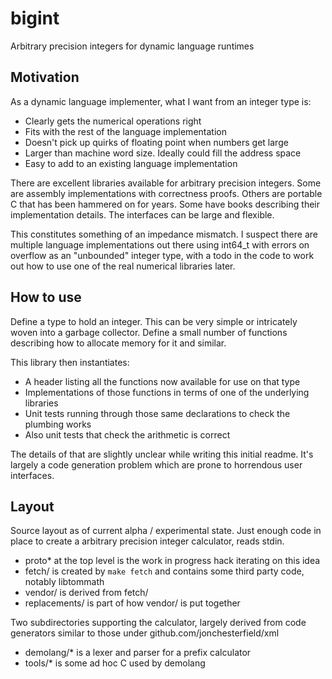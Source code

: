 # bigint
Arbitrary precision integers for dynamic language runtimes

## Motivation
As a dynamic language implementer, what I want from an integer type is:
- Clearly gets the numerical operations right
- Fits with the rest of the language implementation
- Doesn't pick up quirks of floating point when numbers get large
- Larger than machine word size. Ideally could fill the address space
- Easy to add to an existing language implementation

There are excellent libraries available for arbitrary precision integers. Some are assembly implementations with correctness proofs. Others are portable C that has been hammered on for years. Some have books describing their implementation details. The interfaces can be large and flexible.

This constitutes something of an impedance mismatch. I suspect there are multiple language implementations out there using int64_t with errors on overflow as an "unbounded" integer type, with a todo in the code to work out how to use one of the real numerical libraries later.


## How to use
Define a type to hold an integer. This can be very simple or intricately woven into a garbage collector. Define a small number of functions describing how to allocate memory for it and similar.

This library then instantiates:
- A header listing all the functions now available for use on that type
- Implementations of those functions in terms of one of the underlying libraries
- Unit tests running through those same declarations to check the plumbing works
- Also unit tests that check the arithmetic is correct

The details of that are slightly unclear while writing this initial readme. It's largely a code generation problem which are prone to horrendous user interfaces.

## Layout
Source layout as of current alpha / experimental state.
Just enough code in place to create a arbitrary precision integer calculator, reads stdin.

- proto* at the top level is the work in progress hack iterating on this idea
- fetch/ is created by `make fetch` and contains some third party code, notably libtommath
- vendor/ is derived from fetch/
- replacements/ is part of how vendor/ is put together

Two subdirectories supporting the calculator, largely derived from code generators similar to those under github.com/jonchesterfield/xml
- demolang/* is a lexer and parser for a prefix calculator
- tools/* is some ad hoc C used by demolang
